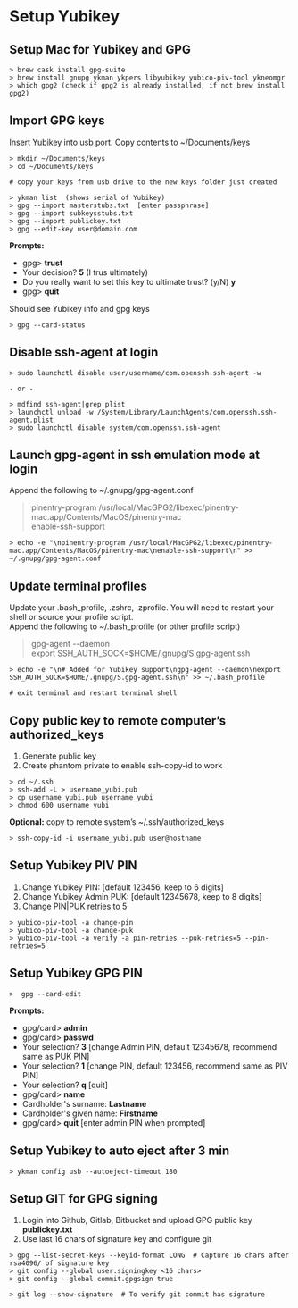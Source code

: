 # Setup Yubikey

## Setup Mac for Yubikey and GPG

```
> brew cask install gpg-suite
> brew install gnupg ykman ykpers libyubikey yubico-piv-tool ykneomgr
> which gpg2 (check if gpg2 is already installed, if not brew install gpg2)
```

## Import GPG keys
Insert Yubikey into usb port.  Copy contents to ~/Documents/keys

```
> mkdir ~/Documents/keys
> cd ~/Documents/keys

# copy your keys from usb drive to the new keys folder just created

> ykman list  (shows serial of Yubikey)
> gpg --import masterstubs.txt  [enter passphrase]
> gpg --import subkeysstubs.txt
> gpg --import publickey.txt
> gpg --edit-key user@domain.com
```
**Prompts:**

* gpg> **trust**  
* Your decision?  **5** (I trus ultimately)  
* Do you really want to set this key to ultimate trust? (y/N) **y**
* gpg> **quit**


Should see Yubikey info and gpg keys

```
> gpg --card-status 
```

## Disable ssh-agent at login

```
> sudo launchctl disable user/username/com.openssh.ssh-agent -w

- or -

> mdfind ssh-agent|grep plist
> launchctl unload -w /System/Library/LaunchAgents/com.openssh.ssh-agent.plist
> sudo launchctl disable system/com.openssh.ssh-agent
```

## Launch gpg-agent in ssh emulation mode at login
Append the following to ~/.gnupg/gpg-agent.conf  
> pinentry-program /usr/local/MacGPG2/libexec/pinentry-mac.app/Contents/MacOS/pinentry-mac  
> enable-ssh-support  

```
> echo -e "\npinentry-program /usr/local/MacGPG2/libexec/pinentry-mac.app/Contents/MacOS/pinentry-mac\nenable-ssh-support\n" >> ~/.gnupg/gpg-agent.conf
```

## Update terminal profiles
Update your .bash\_profile, .zshrc, .zprofile.  You will need to restart your shell or source your profile script.  
Append the following to ~/.bash\_profile (or other profile script)  
> gpg-agent --daemon  
> export SSH\_AUTH\_SOCK=\$HOME/.gnupg/S.gpg-agent.ssh


```
> echo -e "\n# Added for Yubikey support\ngpg-agent --daemon\nexport SSH_AUTH_SOCK=$HOME/.gnupg/S.gpg-agent.ssh\n" >> ~/.bash_profile

# exit terminal and restart terminal shell
```



## Copy public key to remote computer’s authorized_keys

1. Generate public key  
2. Create phantom private to enable ssh-copy-id to work

```
> cd ~/.ssh
> ssh-add -L > username_yubi.pub
> cp username_yubi.pub username_yubi
> chmod 600 username_yubi
```


**Optional:** copy to remote system’s ~/.ssh/authorized_keys

```
> ssh-copy-id -i username_yubi.pub user@hostname
```

## Setup Yubikey PIV PIN
 
1. Change Yubikey PIN: [default 123456, keep to 6 digits]  
2. Change Yubikey Admin PUK: [default 12345678, keep to 8 digits]  
3. Change PIN|PUK retries to 5

```
> yubico-piv-tool -a change-pin
> yubico-piv-tool -a change-puk
> yubico-piv-tool -a verify -a pin-retries --puk-retries=5 --pin-retries=5
```

## Setup Yubikey GPG PIN

```
>  gpg --card-edit
```
**Prompts:**  

* gpg/card> **admin**
* gpg/card> **passwd**  
* Your selection? **3** [change Admin PIN, default 12345678, recommend same as PUK PIN]  
* Your selection? **1** [change PIN, default 123456, recommend same as PIV PIN]  
* Your selection? **q** [quit]  
* gpg/card> **name**  
* Cardholder's surname: **Lastname**  
* Cardholder's given name: **Firstname**  
* gpg/card> **quit** [enter admin PIN when prompted]


## Setup Yubikey to auto eject after 3 min

```
> ykman config usb --autoeject-timeout 180
```

## Setup GIT for GPG signing
1. Login into Github, Gitlab, Bitbucket and upload GPG public key **publickey.txt**  
2. Use last 16 chars of signature key and configure git  

```
> gpg --list-secret-keys --keyid-format LONG  # Capture 16 chars after rsa4096/ of signature key
> git config --global user.signingkey <16 chars>
> git config --global commit.gpgsign true

> git log --show-signature  # To verify git commit has signature
```
